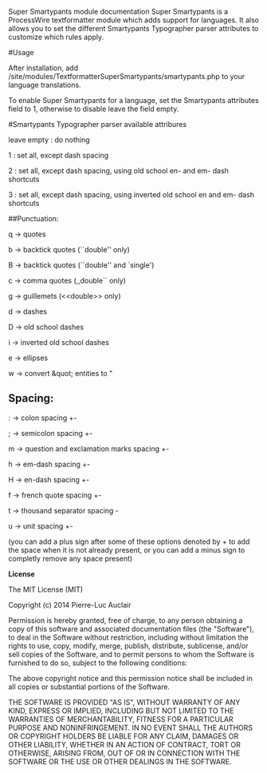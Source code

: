 Super Smartypants module documentation
Super Smartypants is a ProcessWire textformatter module which adds support for languages. It also allows you to set the different Smartypants Typographer parser attributes to customize which rules apply.

#Usage

After installation, add /site/modules/TextformatterSuperSmartypants/smartypants.php to your language translations.

To enable Super Smartypants for a language, set the Smartypants attributes field to 1, otherwise to disable leave the field empty.

#Smartypants Typographer parser available attribures 

leave empty : do nothing

1 : set all, except dash spacing

2 : set all, except dash spacing, using old school en- and em- dash shortcuts

3 : set all, except dash spacing, using inverted old school en and em- dash shortcuts

##Punctuation:

q -> quotes

b -> backtick quotes (\`\`double'' only)

B -> backtick quotes (\`\`double'' and \`single')

c -> comma quotes (,,double`` only)

g -> guillemets (\<\<double\>\> only)

d -> dashes

D -> old school dashes

i -> inverted old school dashes

e -> ellipses

w -> convert \&quot; entities to "

## Spacing:

: -> colon spacing +-

; -> semicolon spacing +-

m -> question and exclamation marks spacing +-

h -> em-dash spacing +-

H -> en-dash spacing +-

f -> french quote spacing +-

t -> thousand separator spacing -

u -> unit spacing +-

(you can add a plus sign after some of these options denoted by + to add the space when it is not already present, or you can add a minus sign to completly remove any space present)

**License**

The MIT License (MIT)

Copyright (c) 2014 Pierre-Luc Auclair

Permission is hereby granted, free of charge, to any person obtaining a copy
of this software and associated documentation files (the "Software"), to deal
in the Software without restriction, including without limitation the rights
to use, copy, modify, merge, publish, distribute, sublicense, and/or sell
copies of the Software, and to permit persons to whom the Software is
furnished to do so, subject to the following conditions:

The above copyright notice and this permission notice shall be included in
all copies or substantial portions of the Software.

THE SOFTWARE IS PROVIDED "AS IS", WITHOUT WARRANTY OF ANY KIND, EXPRESS OR
IMPLIED, INCLUDING BUT NOT LIMITED TO THE WARRANTIES OF MERCHANTABILITY,
FITNESS FOR A PARTICULAR PURPOSE AND NONINFRINGEMENT. IN NO EVENT SHALL THE
AUTHORS OR COPYRIGHT HOLDERS BE LIABLE FOR ANY CLAIM, DAMAGES OR OTHER
LIABILITY, WHETHER IN AN ACTION OF CONTRACT, TORT OR OTHERWISE, ARISING FROM,
OUT OF OR IN CONNECTION WITH THE SOFTWARE OR THE USE OR OTHER DEALINGS IN
THE SOFTWARE.
